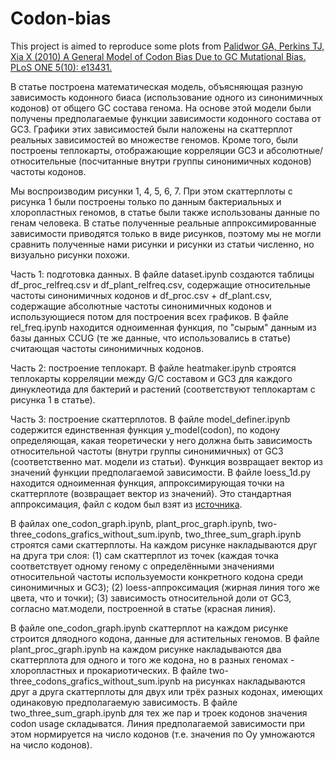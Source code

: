 # Codon-bias
This project is aimed to reproduce some plots from [Palidwor GA, Perkins TJ, Xia X (2010) A General Model of Codon Bias Due to GC Mutational Bias. PLoS ONE 5(10): e13431.](https://journals.plos.org/plosone/article?id=10.1371/journal.pone.0013431#abstract0)

В статье построена математическая модель, объясняющая разную зависимость кодонного биаса (использование одного из синонимичных кодонов) от общего GC состава генома. На основе этой модели были получены предполагаемые функции зависимости кодонного состава от GC3. Графики этих зависимостей были наложены на скаттерплот реальных зависимостей во множестве геномов. Кроме того, были построены теплокарты, отображающие корреляции GС3 и абсолютные/относительные (посчитанные внутри группы синонимичных кодонов) частоты кодонов. 

Мы воспроизводим рисунки 1, 4, 5, 6, 7. При этом скаттерплоты с рисунка 1 были построены только по данным бактериальных и хлоропластных геномов, в статье были также использованы данные по генам человека. В статье полученные реальные аппроксимированные зависимости приводятся только в виде рисунков, поэтому мы не могли сравнить полученные нами рисунки и рисунки из статьи численно, но визуально рисунки похожи.

Часть 1: подготовка данных.
В файле dataset.ipynb создаются таблицы df_proc_relfreq.csv и df_plant_relfreq.csv, содержащие относительные частоты синонимичных кодонов и df_proc.csv + df_plant.csv, содержащие абсолютные частоты синонимичных кодонов и использующиеся потом для построения всех графиков. 
В файле rel_freq.ipynb находится одноименная функция, по "сырым" данным из базы данных CCUG (те же данные, что использовались в статье) считающая частоты синонимичных кодонов.

Часть 2: построение теплокарт.
В файле heatmaker.ipynb строятся теплокарты корреляции между G/C составом и GC3 для каждого динуклеотида для бактерий и растений (соответствуют теплокартам с рисунка 1 в статье).

Часть 3: построение скаттерплотов.
В файле model_definer.ipynb содержится единственная функция y_model(codon), по кодону определяющая, какая теоретически у него должна быть зависимость относительной частоты (внутри группы синонимичных) от GC3 (соответственно мат. модели из статьи). Функция возвращает вектор из значений функции предполагаемой зависимости.
В файле loess_1d.py находится одноименная функция, аппроксимирующая точки на скаттерплоте (возвращает вектор из значений). Это стандартная аппроксимация, файл с кодом был взят из [источника](https://pypi.org/project/loess/).

В файлах one_codon_graph.ipynb, plant_proc_graph.ipynb, two-three_codons_grafics_without_sum.ipynb, two_three_sum_graph.ipynb строятся сами скаттерплоты. На каждом рисунке накладываются друг на друга три слоя:
(1) сам скаттерплот из точек (каждая точка соответствует одному геному с определёнными значениями относительной частоты используемости конкретного кодона среди синонимичных и GC3);
(2) loess-аппроксимация (жирная линия того же цвета, что и точки);
(3) зависимость относительной доли от GC3, согласно мат.модели, построенной в статье (красная линия).

В файле one_codon_graph.ipynb скаттерплот на каждом рисунке строится дляодного кодона, данные для астительных геномов.
В файле plant_proc_graph.ipynb на каждом рисунке накладываются два скаттерплота для одного и того же кодона, но в разных геномах - хлоропластных и прокариотических.
В файле two-three_codons_grafics_without_sum.ipynb на рисунках накладываются друг а друга скаттерплоты для двух или трёх разных кодонах, имеющих одинаковую предполагаемую зависимость.
В файле two_three_sum_graph.ipynb для тех же пар и троек кодонов значения codon usage складыватся. Линия предполагаемой зависимости при этом нормируется на число кодонов (т.е. значения по Оу умножаются на число кодонов).
